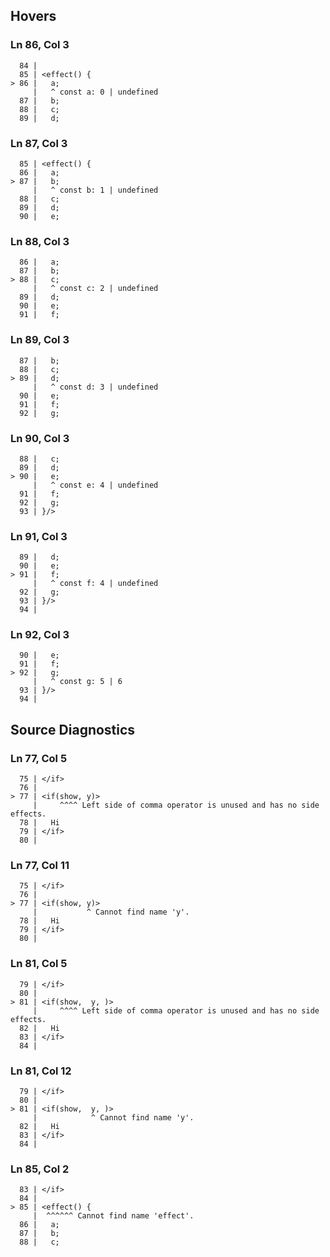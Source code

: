 ## Hovers
### Ln 86, Col 3
```marko
  84 |
  85 | <effect() {
> 86 |   a;
     |   ^ const a: 0 | undefined
  87 |   b;
  88 |   c;
  89 |   d;
```

### Ln 87, Col 3
```marko
  85 | <effect() {
  86 |   a;
> 87 |   b;
     |   ^ const b: 1 | undefined
  88 |   c;
  89 |   d;
  90 |   e;
```

### Ln 88, Col 3
```marko
  86 |   a;
  87 |   b;
> 88 |   c;
     |   ^ const c: 2 | undefined
  89 |   d;
  90 |   e;
  91 |   f;
```

### Ln 89, Col 3
```marko
  87 |   b;
  88 |   c;
> 89 |   d;
     |   ^ const d: 3 | undefined
  90 |   e;
  91 |   f;
  92 |   g;
```

### Ln 90, Col 3
```marko
  88 |   c;
  89 |   d;
> 90 |   e;
     |   ^ const e: 4 | undefined
  91 |   f;
  92 |   g;
  93 | }/>
```

### Ln 91, Col 3
```marko
  89 |   d;
  90 |   e;
> 91 |   f;
     |   ^ const f: 4 | undefined
  92 |   g;
  93 | }/>
  94 |
```

### Ln 92, Col 3
```marko
  90 |   e;
  91 |   f;
> 92 |   g;
     |   ^ const g: 5 | 6
  93 | }/>
  94 |
```

## Source Diagnostics
### Ln 77, Col 5
```marko
  75 | </if>
  76 |
> 77 | <if(show, y)>
     |     ^^^^ Left side of comma operator is unused and has no side effects.
  78 |   Hi
  79 | </if>
  80 |
```

### Ln 77, Col 11
```marko
  75 | </if>
  76 |
> 77 | <if(show, y)>
     |           ^ Cannot find name 'y'.
  78 |   Hi
  79 | </if>
  80 |
```

### Ln 81, Col 5
```marko
  79 | </if>
  80 |
> 81 | <if(show,  y, )>
     |     ^^^^ Left side of comma operator is unused and has no side effects.
  82 |   Hi
  83 | </if>
  84 |
```

### Ln 81, Col 12
```marko
  79 | </if>
  80 |
> 81 | <if(show,  y, )>
     |            ^ Cannot find name 'y'.
  82 |   Hi
  83 | </if>
  84 |
```

### Ln 85, Col 2
```marko
  83 | </if>
  84 |
> 85 | <effect() {
     |  ^^^^^^ Cannot find name 'effect'.
  86 |   a;
  87 |   b;
  88 |   c;
```

